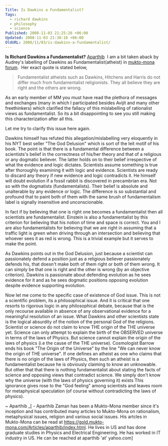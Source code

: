 ```yaml
---
Title: Is Dawkins a Fundamentalist?
Tags:
  - richard dawkins
  - philosophy
  - science
Published: 2008-11-03 21:25:26 +06:00
Updated: 2008-11-03 21:30:16 +06:00
OldURL: 2008/11/03/is-dawkins-a-fundamentalist/
---
```


**Is Richard Dawkins a Fundamentalist?** [Aparthib](https://gold.mukto-mona.com/Articles/aparthib/index.html)  I am a bit taken aback by Audrey's labelling of Dawkins as Fundamentalist(atheist) in [mukto-mona forum](http://groups.yahoo.com/group/mukto-mona/message/50476).  Her exact quote is stated below,

> Fundamentalist atheists such as Dawkins, Hitchens and Harris do not differ much from fundamentalist religionists. They all believe they are right and the others are wrong.

As an early member of MM you must have read the plethora of messages and exchanges (many in which I participated besides Avijit and many other freethinkers) which clarified the fallacy of this mislabelling of rationalist views as fundamentalist. So its a bit disappointing to see you still making this characterization after all this.

Let me try to clarify this issue here again.

Dawkins himself has refuted this allegation/mislabelling very eloquently in his NYT best seller "The God Delusion" which is sort of the leit motif of his book. The point is that there is a fundamental difference between a scientists's belief in the correctness of his/her theory and that of a religious or any dogmatic believer. The latter holds on to their belief irrespective of what the evidence and logic dictates. Scientists assume something is true after thoroughly examining it with logic and evidence. Scientists are ready to discard any theory if new evidence and logic contradicts it. He himself will doubt evolution if a fossil rabbit is discovered in precambrian era. Not so with the dogmatists (fundamentalists). Their belief is absolute and unalterable by any evidence or logic. The difference is so substantial and profound that to paint both of them with the same brush of fundamentalism label is signally insensitive and unconscionable.

In fact if by believing that one is right one becomes a fundamentalist then all scientists are fundamentalist. Einstein is also a fundamentalist by this criterion for believing that his notion of time and space is correct. You and I are also fundamentalists for believing that we are right in assuming that a traffic light is green when driving through an intersection and believing that whoever sees it as red is wrong. This is a trivial example but it serves to make the point.

As Dawkins points out in the God Delusion, just because a scientist can passionately defend a position just as a religious believer passionately defends his, that doesn't make both of them right or both of them wrong. It can simply be that one is right and the other is wrong (by an objective criterion). Dawkins is passionate about defending evolution as he sees evidence for it and as he sees dogmatic positions opposing evolution despite evidence supporting evolution.

Now let me come to the specific case of existence of God issue. This is not a scientific problem, its a philosophical issue. And it is critical that one resorts to rigorous logic in any philosophical debate, because that is the only recourse available in absence of any observational evidence for a meaningful resolution of an issue. What Dawkins and other scientists state is the logical absurdity of the notion of the personal God of the religions. Scientist or science do not claim to know THE origin of the THE universe yet. Science can only attempt to explain the birth of the OBSERVED universe in terms of the laws of Physics. But science cannot explain the origin of the laws of physics (i.e the cause of the THE universe). Cosmologist Barrow ends his book "The Origin of the Universe" by the line "We can never know the origin of THE universe". If one defines an atheist as one who claims that there is no origin of the laws of Physics, then such an atheist is a fundamentalist because he is obviously claiming to know an unknowable. But other that that there is nothing fundamentalist about stating the facts of science and opposing views that contradict science. We simply don't know why the universe (with the laws of physics governing it) exists This ignorance gives rose to the "God feeling" among scientists and leaves room for metaphysical speculation (of course without contradicting the laws of physics).



~ Aparthib
_[  - Aparthib Zaman has been a Mukto-Mona member since it's inception and has contributed many articles to Mukto-Mona on rationalism, metaphysical issues, religion and various social issues. His artcles in Mukto-Mona can be read at https://gold.mukto-mona.com/Articles/aparthib/index.html. He lives in US and has done graduate studies in Physics and Electrical Engineering. He has worked in IT industry in US. He can be reached at aparthib 'at' yahoo.com]